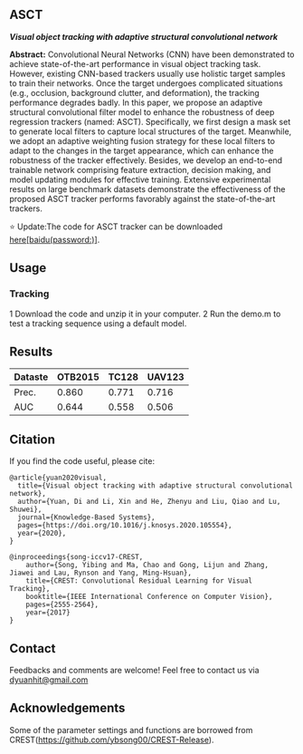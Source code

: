 ## ASCT
***Visual object tracking with adaptive structural convolutional network***

**Abstract:** Convolutional Neural Networks (CNN) have been demonstrated to achieve state-of-the-art performance in visual object tracking task. However, existing CNN-based trackers usually use holistic target samples
to train their networks. Once the target undergoes complicated situations (e.g., occlusion, background clutter, and deformation), the tracking performance degrades badly. In this paper, we propose an adaptive structural convolutional filter model to enhance the robustness of deep regression trackers (named: ASCT). Specifically, we first design a mask set to generate local filters to capture local structures of the target. Meanwhile, we adopt an adaptive weighting fusion strategy for these local filters to adapt to the changes in the target appearance, which can enhance the robustness of the tracker effectively. Besides, we develop an end-to-end trainable network comprising feature extraction, decision making, and model updating modules for effective training. Extensive experimental results on large benchmark datasets demonstrate the effectiveness of the proposed ASCT tracker performs favorably against the state-of-the-art trackers.

 :star: Update:The code for ASCT tracker can be downloaded [here[baidu(password:)]]().

## Usage
### Tracking
1 Download the code and unzip it in your computer.
2 Run the demo.m to test a tracking sequence using a default model.
   


## Results
| Dataste | OTB2015 | TC128 | UAV123 |
| --------| ------- | ------ | ----- | 
| Prec.   | 0.860   | 0.771  | 0.716 |
| AUC     | 0.644   | 0.558  | 0.506 | 


## Citation
If you find the code useful, please cite:
```
@article{yuan2020visual,
  title={Visual object tracking with adaptive structural convolutional network},
  author={Yuan, Di and Li, Xin and He, Zhenyu and Liu, Qiao and Lu, Shuwei},
  journal={Knowledge-Based Systems},
  pages={https://doi.org/10.1016/j.knosys.2020.105554},
  year={2020},
}

@inproceedings{song-iccv17-CREST,
    author={Song, Yibing and Ma, Chao and Gong, Lijun and Zhang, Jiawei and Lau, Rynson and Yang, Ming-Hsuan}, 
    title={CREST: Convolutional Residual Learning for Visual Tracking}, 
    booktitle={IEEE International Conference on Computer Vision},
    pages={2555-2564},
    year={2017}
}

```

## Contact
Feedbacks and comments are welcome! Feel free to contact us via dyuanhit@gmail.com


## Acknowledgements
Some of the parameter settings and functions are borrowed from CREST(https://github.com/ybsong00/CREST-Release). 

